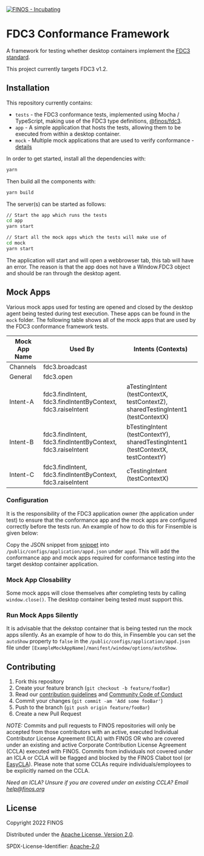 [![FINOS - Incubating](https://cdn.jsdelivr.net/gh/finos/contrib-toolbox@master/images/badge-incubating.svg)](https://finosfoundation.atlassian.net/wiki/display/FINOS/Incubating)

# FDC3 Conformance Framework

A framework for testing whether desktop containers implement the [FDC3 standard](https://fdc3.finos.org/).

This project currently targets FDC3 v1.2.

## Installation

This repository currently contains:

 - `tests` - the FDC3 conformance tests, implemented using Mocha / TypeScript, making use of the FDC3 type definitions, [@finos/fdc3](https://www.npmjs.com/package/@finos/fdc3).
 - `app` - A simple application that hosts the tests, allowing them to be executed from within a desktop container.
 - `mock` - Multiple mock applications that are used to verify conformance - [details](./mock/README.md)

In order to get started, install all the dependencies with:

```sh
yarn
```

Then build all the components with:

```sh
yarn build
```

The server(s) can be started as follows:

```sh
// Start the app which runs the tests
cd app
yarn start

// Start all the mock apps which the tests will make use of
cd mock
yarn start
```

The application will start and will open a webbrowser tab, this tab will have an error. The reason is that the app does not have a Window.FDC3 object and should be ran through the desktop agent.

## Mock Apps

Various mock apps used for testing are opened and closed by the desktop agent being tested during test execution. These apps can be found in the `mock` folder.
The following table shows all of the mock apps that are used by the FDC3 conformance framework tests.

| Mock App Name | Used By                                                     | Intents (Contexts)                                                               |
| ------------- | ----------------------------------------------------------- | -------------------------------------------------------------------------------- |
| Channels      | fdc3.broadcast                                              |                                                                                  |
| General       | fdc3.open                                                   |                                                                                  |
| Intent-A      | fdc3.findIntent, fdc3.findIntentByContext, fdc3.raiseIntent | aTestingIntent (testContextX, testContextZ), sharedTestingIntent1 (testContextX) |
| Intent-B      | fdc3.findIntent, fdc3.findIntentByContext, fdc3.raiseIntent | bTestingIntent (testContextY), sharedTestingIntent1 (testContextX, testContextY) |
| Intent-C      | fdc3.findIntent, fdc3.findIntentByContext, fdc3.raiseIntent | cTestingIntent (testContextX)                                                    |

### Configuration

It is the responsibility of the FDC3 application owner (the application under test) to ensure that the conformance app and the mock apps are configured correctly before the tests run. An example of how to do this for Finsemble is given below:

Copy the JSON snippet from [snippet](./fdc3-app-config-examples/finsemble.app-d-snippet.txt) into `/public/configs/application/appd.json` under `appd`. This will add the conformance app and mock apps required for conformance testing into the target desktop container application. 

### Mock App Closability

Some mock apps will close themselves after completing tests by calling `window.close()`. The desktop container being tested must support this.

### Run Mock Apps Silently

It is advisable that the dekstop container that is being tested run the mock apps silently. As an example of how to do this, in Finsemble you can set the `autoShow` property to `false` in the `/public/configs/application/appd.json` file under `[ExampleMockAppName]/manifest/window/options/autoShow`.

## Contributing

1. Fork this repository
2. Create your feature branch (`git checkout -b feature/fooBar`)
3. Read our [contribution guidelines](CONTRIBUTING.md) and [Community Code of Conduct](https://www.finos.org/code-of-conduct)
4. Commit your changes (`git commit -am 'Add some fooBar'`)
5. Push to the branch (`git push origin feature/fooBar`)
6. Create a new Pull Request

_NOTE:_ Commits and pull requests to FINOS repositories will only be accepted from those contributors with an active, executed Individual Contributor License Agreement (ICLA) with FINOS OR who are covered under an existing and active Corporate Contribution License Agreement (CCLA) executed with FINOS. Commits from individuals not covered under an ICLA or CCLA will be flagged and blocked by the FINOS Clabot tool (or [EasyCLA](https://github.com/finos/community/blob/master/governance/Software-Projects/EasyCLA.md)). Please note that some CCLAs require individuals/employees to be explicitly named on the CCLA.

*Need an ICLA? Unsure if you are covered under an existing CCLA? Email [help@finos.org](mailto:help@finos.org)*


## License

Copyright 2022 FINOS 

Distributed under the [Apache License, Version 2.0](http://www.apache.org/licenses/LICENSE-2.0).

SPDX-License-Identifier: [Apache-2.0](https://spdx.org/licenses/Apache-2.0)
